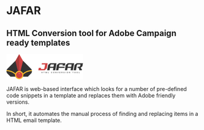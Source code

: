 # JAFAR
## HTML Conversion tool for Adobe Campaign ready templates

<img src="images/promo/JAFAR-logotype.png" width="200" height="auto">

JAFAR is web-based interface which looks for a number of pre-defined code snippets in a template and replaces them with Adobe friendly versions.

In short, it automates the manual process of finding and replacing items in a HTML email template.